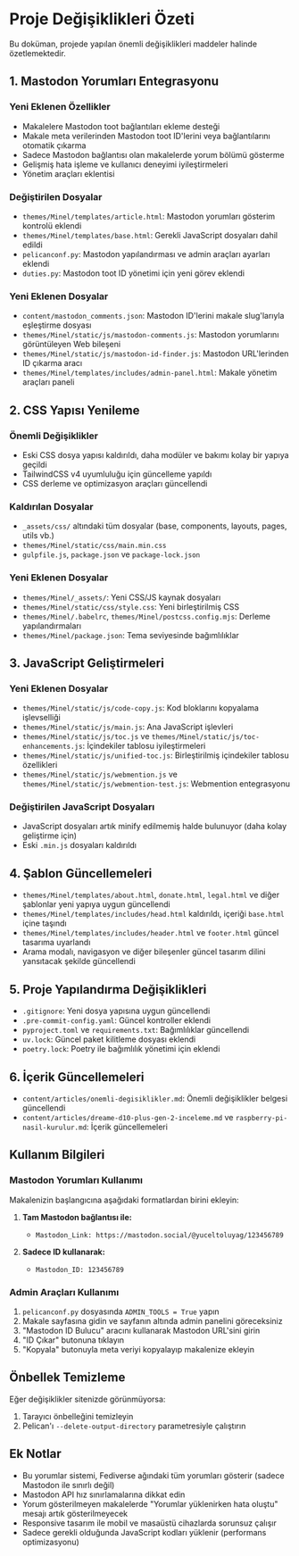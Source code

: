 # Proje Değişiklikleri Özeti

Bu doküman, projede yapılan önemli değişiklikleri maddeler halinde özetlemektedir.

## 1. Mastodon Yorumları Entegrasyonu

### Yeni Eklenen Özellikler

- Makalelere Mastodon toot bağlantıları ekleme desteği
- Makale meta verilerinden Mastodon toot ID'lerini veya bağlantılarını otomatik çıkarma
- Sadece Mastodon bağlantısı olan makalelerde yorum bölümü gösterme
- Gelişmiş hata işleme ve kullanıcı deneyimi iyileştirmeleri
- Yönetim araçları eklentisi

### Değiştirilen Dosyalar

- `themes/Minel/templates/article.html`: Mastodon yorumları gösterim kontrolü eklendi
- `themes/Minel/templates/base.html`: Gerekli JavaScript dosyaları dahil edildi
- `pelicanconf.py`: Mastodon yapılandırması ve admin araçları ayarları eklendi
- `duties.py`: Mastodon toot ID yönetimi için yeni görev eklendi

### Yeni Eklenen Dosyalar

- `content/mastodon_comments.json`: Mastodon ID'lerini makale slug'larıyla eşleştirme dosyası
- `themes/Minel/static/js/mastodon-comments.js`: Mastodon yorumlarını görüntüleyen Web bileşeni
- `themes/Minel/static/js/mastodon-id-finder.js`: Mastodon URL'lerinden ID çıkarma aracı
- `themes/Minel/templates/includes/admin-panel.html`: Makale yönetim araçları paneli

## 2. CSS Yapısı Yenileme

### Önemli Değişiklikler

- Eski CSS dosya yapısı kaldırıldı, daha modüler ve bakımı kolay bir yapıya geçildi
- TailwindCSS v4 uyumluluğu için güncelleme yapıldı
- CSS derleme ve optimizasyon araçları güncellendi

### Kaldırılan Dosyalar

- `_assets/css/` altındaki tüm dosyalar (base, components, layouts, pages, utils vb.)
- `themes/Minel/static/css/main.min.css`
- `gulpfile.js`, `package.json` ve `package-lock.json`

### Yeni Eklenen Dosyalar

- `themes/Minel/_assets/`: Yeni CSS/JS kaynak dosyaları 
- `themes/Minel/static/css/style.css`: Yeni birleştirilmiş CSS
- `themes/Minel/.babelrc`, `themes/Minel/postcss.config.mjs`: Derleme yapılandırmaları
- `themes/Minel/package.json`: Tema seviyesinde bağımlılıklar

## 3. JavaScript Geliştirmeleri

### Yeni Eklenen Dosyalar

- `themes/Minel/static/js/code-copy.js`: Kod bloklarını kopyalama işlevselliği
- `themes/Minel/static/js/main.js`: Ana JavaScript işlevleri
- `themes/Minel/static/js/toc.js` ve `themes/Minel/static/js/toc-enhancements.js`: İçindekiler tablosu iyileştirmeleri
- `themes/Minel/static/js/unified-toc.js`: Birleştirilmiş içindekiler tablosu özellikleri
- `themes/Minel/static/js/webmention.js` ve `themes/Minel/static/js/webmention-test.js`: Webmention entegrasyonu

### Değiştirilen JavaScript Dosyaları

- JavaScript dosyaları artık minify edilmemiş halde bulunuyor (daha kolay geliştirme için)
- Eski `.min.js` dosyaları kaldırıldı

## 4. Şablon Güncellemeleri

- `themes/Minel/templates/about.html`, `donate.html`, `legal.html` ve diğer şablonlar yeni yapıya uygun güncellendi
- `themes/Minel/templates/includes/head.html` kaldırıldı, içeriği `base.html` içine taşındı
- `themes/Minel/templates/includes/header.html` ve `footer.html` güncel tasarıma uyarlandı
- Arama modalı, navigasyon ve diğer bileşenler güncel tasarım dilini yansıtacak şekilde güncellendi

## 5. Proje Yapılandırma Değişiklikleri

- `.gitignore`: Yeni dosya yapısına uygun güncellendi
- `.pre-commit-config.yaml`: Güncel kontroller eklendi
- `pyproject.toml` ve `requirements.txt`: Bağımlılıklar güncellendi
- `uv.lock`: Güncel paket kilitleme dosyası eklendi
- `poetry.lock`: Poetry ile bağımlılık yönetimi için eklendi

## 6. İçerik Güncellemeleri

- `content/articles/onemli-degisiklikler.md`: Önemli değişiklikler belgesi güncellendi
- `content/articles/dreame-d10-plus-gen-2-inceleme.md` ve `raspberry-pi-nasil-kurulur.md`: İçerik güncellemeleri

## Kullanım Bilgileri

### Mastodon Yorumları Kullanımı

Makalenizin başlangıcına aşağıdaki formatlardan birini ekleyin:

1. **Tam Mastodon bağlantısı ile:**
   - `Mastodon_Link: https://mastodon.social/@yuceltoluyag/123456789`

2. **Sadece ID kullanarak:**
   - `Mastodon_ID: 123456789`

### Admin Araçları Kullanımı

1. `pelicanconf.py` dosyasında `ADMIN_TOOLS = True` yapın
2. Makale sayfasına gidin ve sayfanın altında admin panelini göreceksiniz
3. "Mastodon ID Bulucu" aracını kullanarak Mastodon URL'sini girin
4. "ID Çıkar" butonuna tıklayın
5. "Kopyala" butonuyla meta veriyi kopyalayıp makalenize ekleyin

## Önbellek Temizleme

Eğer değişiklikler sitenizde görünmüyorsa:

1. Tarayıcı önbelleğini temizleyin
2. Pelican'ı `--delete-output-directory` parametresiyle çalıştırın

## Ek Notlar

- Bu yorumlar sistemi, Fediverse ağındaki tüm yorumları gösterir (sadece Mastodon ile sınırlı değil)
- Mastodon API hız sınırlamalarına dikkat edin
- Yorum gösterilmeyen makalelerde "Yorumlar yüklenirken hata oluştu" mesajı artık gösterilmeyecek
- Responsive tasarım ile mobil ve masaüstü cihazlarda sorunsuz çalışır
- Sadece gerekli olduğunda JavaScript kodları yüklenir (performans optimizasyonu)
